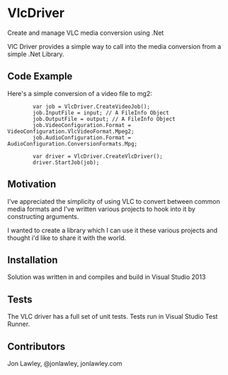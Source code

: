# VlcDriver
Create and manage VLC media conversion using .Net

VlC Driver provides a simple way to call into the media conversion from a simple .Net Library.

## Code Example

Here's a simple conversion of a video file to mg2:

            var job = VlcDriver.CreateVideoJob();
            job.InputFile = input; // A FileInfo Object
            job.OutputFile = output; // A FileInfo Object
            job.VideoConfiguration.Format = VideoConfiguration.VlcVideoFormat.Mpeg2;
            job.AudioConfiguration.Format = AudioConfiguration.ConversionFormats.Mpg;

            var driver = VlcDriver.CreateVlcDriver();
            driver.StartJob(job);
			
## Motivation

I've appreciated the simplicity of using VLC to convert between common media formats and I've written various projects to hook into it by constructing arguments.

I wanted to create a library which I can use it these various projects and thought i'd like to share it with the world.

## Installation

Solution was written in and compiles and build in Visual Studio 2013

## Tests

The VLC driver has a full set of unit tests. Tests run in Visual Studio Test Runner.

## Contributors

Jon Lawley, @jonlawley, jonlawley.com